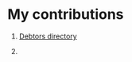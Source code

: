 # My contributions

1. [Debtors directory](https://github.com/zuri-training/My-Debtors-Project-Team33/tree/master/MyDebtors/templates/debtors_directory)

2. []()
